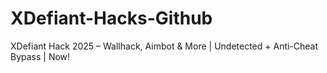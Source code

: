 # XDefiant-Hacks-Github
XDefiant Hack 2025 – Wallhack, Aimbot &amp; More | Undetected + Anti-Cheat Bypass | Now!
